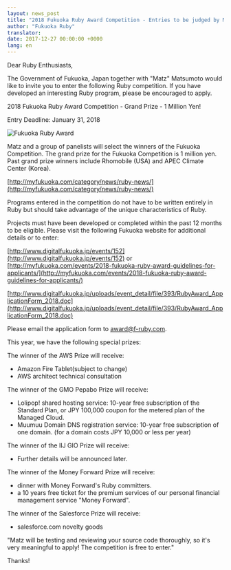 ```yaml
---
layout: news_post
title: "2018 Fukuoka Ruby Award Competition - Entries to be judged by Matz"
author: "Fukuoka Ruby"
translator:
date: 2017-12-27 00:00:00 +0000
lang: en
---
```


Dear Ruby Enthusiasts,

The Government of Fukuoka, Japan together with "Matz" Matsumoto would like
to invite you to enter the following Ruby competition. If you have developed
an interesting Ruby program, please be encouraged to apply.

2018 Fukuoka Ruby Award Competition - Grand Prize - 1 Million Yen!

Entry Deadline: January 31, 2018

![Fukuoka Ruby Award](http://www.digitalfukuoka.jp/javascripts/kcfinder/upload/images/fukuokarubyaward2017.png)

Matz and a group of panelists will select the winners of the
Fukuoka Competition. The grand prize for the Fukuoka Competition
is 1 million yen. Past grand prize winners include Rhomobile (USA)
and APEC Climate Center (Korea).

[http://myfukuoka.com/category/news/ruby-news/](http://myfukuoka.com/category/news/ruby-news/)

Programs entered in the competition do not have to be written entirely
in Ruby but should take advantage of the unique characteristics of Ruby.

Projects must have been developed or completed within the past 12 months
to be eligible. Please visit the following Fukuoka website for additional
details or to enter:

[http://www.digitalfukuoka.jp/events/152](http://www.digitalfukuoka.jp/events/152)
or
[http://myfukuoka.com/events/2018-fukuoka-ruby-award-guidelines-for-applicants/](http://myfukuoka.com/events/2018-fukuoka-ruby-award-guidelines-for-applicants/)

[http://www.digitalfukuoka.jp/uploads/event_detail/file/393/RubyAward_ApplicationForm_2018.doc](http://www.digitalfukuoka.jp/uploads/event_detail/file/393/RubyAward_ApplicationForm_2018.doc)

Please email the application form to award@f-ruby.com.

This year, we have the following special prizes:

The winner of the AWS Prize will receive:

* Amazon Fire Tablet(subject to change)
* AWS architect technical consultation

The winner of the GMO Pepabo Prize will receive:

* Lolipop! shared hosting service: 10-year free subscription of the Standard
  Plan, or JPY 100,000 coupon for the metered plan of the Managed Cloud.
* Muumuu Domain DNS registration service: 10-year free subscription of one
  domain. (for a domain costs JPY 10,000 or less per year)

The winner of the IIJ GIO Prize will receive:

* Further details will be announced later.

The winner of the Money Forward Prize will receive:

* dinner with Money Forward's Ruby committers.
* a 10 years free ticket for the premium services of our personal
  financial management service "Money Forward".

The winner of the Salesforce Prize will receive:

* salesforce.com novelty goods

"Matz will be testing and reviewing your source code thoroughly,
so it's very meaningful to apply! The competition is free to enter."

Thanks!
